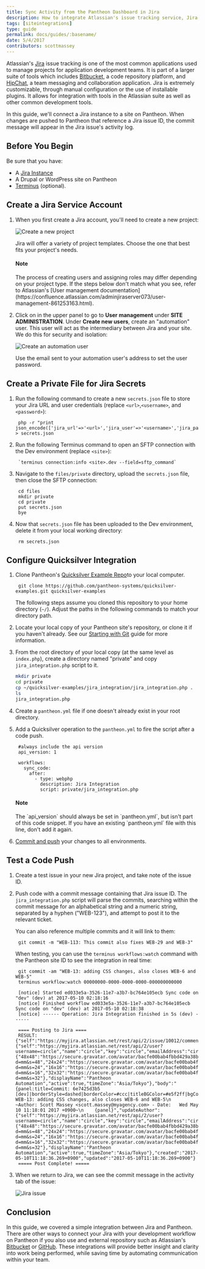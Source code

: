 ```yaml
---
title: Sync Activity from the Pantheon Dashboard in Jira
description: How to integrate Atlassian's issue tracking service, Jira, with the Pantheon Site Dashboard.
tags: [siteintegrations]
type: guide
permalink: docs/guides/:basename/
date: 5/4/2017
contributors: scottmassey
---
```


Atlassian's [Jira](https://www.atlassian.com/software/jira) issue tracking is one of the most common applications used to manage projects for application development teams. It is part of a larger suite of tools which includes [Bitbucket](https://bitbucket.org/), a code repository platform, and [HipChat](https://www.hipchat.com/), a team messaging and collaboration application. Jira is extremely customizable, through manual configuration or the use of installable plugins. It allows for integration with tools in the Atlassian suite as well as other common development tools.

In this guide, we'll connect a Jira instance to a site on Pantheon. When changes are pushed to Pantheon that reference a Jira issue ID, the commit message will appear in the Jira issue's activity log.


## Before You Begin

Be sure that you have:

- A [Jira Instance](https://www.atlassian.com/software/jira/try)
- A Drupal or WordPress site on Pantheon
- [Terminus](/docs/terminus) (optional).

## Create a Jira Service Account

1. When you first create a Jira account, you'll need to create a new project:

    ![Create a new project](/source/docs/assets/images/integrations/jira-new-project.png)

    Jira will offer a variety of project templates. Choose the one that best fits your project's needs.

    <div class="alert alert-info">
    <h4 class="info">Note</h4>
    <p markdown="1">The process of creating users and assigning roles may differ depending on your project type. If the steps below don't match what you see, refer to Atlassian's [User management documentation](https://confluence.atlassian.com/adminjiraserver073/user-management-861253163.html).</p>
    </div>

2. Click on <i class="fa fa-gear"></i> in the upper panel to go to **User management** under **SITE ADMINISTRATION**. Under **Create new users**, create an "automation" user. This user will act as the intermediary between Jira and your site. We do this for security and isolation:

    ![Create an automation user](/source/docs/assets/images/integrations/jira-new-user.png)

    Use the email sent to your automation user's address to set the user password.

## Create a Private File for Jira Secrets

1. Run the following command to create a new `secrets.json` file to store your Jira URL and user credentials (replace `<url>`,`<username>`, and `<password>`):

        php -r "print json_encode(['jira_url'=>'<url>','jira_user'=>'<username>','jira_pass'=>'<password>']);" > secrets.json

2. Run the following Terminus command to open an SFTP connection with the Dev environment (replace `<site>`):

        `terminus connection:info <site>.dev --field=sftp_command`

3. Navigate to the `files/private` directory, upload the `secrets.json` file, then close the SFTP connection:

        cd files
        mkdir private
        cd private
        put secrets.json
        bye

4. Now that `secrets.json` file has been uploaded to the Dev environment, delete it from your local working directory:

        rm secrets.json

## Configure Quicksilver Integration

1. Clone Pantheon's [Quicksilver Example Repo](https://github.com/pantheon-systems/quicksilver-examples)to your local computer.


        git clone https://github.com/pantheon-systems/quicksilver-examples.git quicksilver-examples

    The following steps assume you cloned this repository to your home directory (`~/`). Adjust the paths in the following commands to match your directory path.

2. Locate your local copy of your Pantheon site's repository, or clone it if you haven't already. See our [Starting with Git](/docs/git/) guide for more information.


3. From the root directory of your local copy (at the same level as `index.php`), create a directory named "private" and copy `jira_integration.php` script to it.

    ``` bash
    mkdir private
    cd private
    cp ~/quicksilver-examples/jira_integration/jira_integration.php .
    ls
    jira_integration.php
    ```

4. Create a `pantheon.yml` file if one doesn't already exist in your root directory.

5. Add a Quicksilver operation to the `pantheon.yml` to fire the script after a code push.


        #always include the api version
        api_version: 1

        workflows:
          sync_code:
            after:
              - type: webphp
                description: Jira Integration
                script: private/jira_integration.php


    <div class="alert alert-info">
    <h4 class="info">Note</h4>
    <p markdown="1">The `api_version` should always be set in `pantheon.yml`, but isn't part of this code snippet. If you have an existing `pantheon.yml` file with this line, don't add it again.</p>
    </div>

6. [Commit and push](/docs/git/#push-changes-to-pantheon) your changes to all environments.

## Test a Code Push

1. Create a test issue in your new Jira project, and take note of the issue ID.

2. Push code with a commit message containing that Jira issue ID. The `jira_integration.php` script will parse the commits, searching within the commit message for an alphabetical string and a numeric string, separated by a hyphen ("WEB-123"), and attempt to post it to the relevant ticket.

    You can also reference multiple commits and it will link to them:

        git commit -m "WEB-113: This commit also fixes WEB-29 and WEB-3"

    When testing, you can use the `terminus workflows:watch` command with the Pantheon site ID to see the integration in real time:

        git commit -am "WEB-13: adding CSS changes, also closes WEB-6 and WEB-5"
        terminus workflow:watch 00000000-0000-0000-0000-000000000000

        [notice] Started ed033e5a-3526-11e7-a3b7-bc764e105ecb Sync code on "dev" (dev) at 2017-05-10 02:18:16
        [notice] Finished workflow ed033e5a-3526-11e7-a3b7-bc764e105ecb Sync code on "dev" (dev) at 2017-05-10 02:18:38
        [notice] ------ Operation: Jira Integration finished in 5s (dev) ------

        ==== Posting to Jira ====
        RESULT: {"self":"https://myjira.atlassian.net/rest/api/2/issue/10012/comment/10101","id":"10101","author":{"self":"https://myjira.atlassian.net/rest/api/2/user?username=circle","name":"circle","key":"circle","emailAddress":"circle@myagency.com","avatarUrls":{"48x48":"https://secure.gravatar.com/avatar/bacfe00bab4fbbd429a38bf280bff147?d=mm&s=48","24x24":"https://secure.gravatar.com/avatar/bacfe00bab4fbbd429a38bf280bff147?d=mm&s=24","16x16":"https://secure.gravatar.com/avatar/bacfe00bab4fbbd429a38bf280bff147?d=mm&s=16","32x32":"https://secure.gravatar.com/avatar/bacfe00bab4fbbd429a38bf280bff147?d=mm&s=32"},"displayName":"Pantheon Automation","active":true,"timeZone":"Asia/Tokyo"},"body":"{panel:title=Commit: 6e7425d3b5 [dev]|borderStyle=dashed|borderColor=#ccc|titleBGColor=#e5f2ff|bgColor=#f2f2f2}\n    WEB-13: adding CSS changes, also closes WEB-6 and WEB-5\n    ~Author: Scott Massey <scott.massey@myagency.com> - Date:   Wed May 10 11:18:01 2017 +0900~\n    {panel}","updateAuthor":{"self":"https://myjira.atlassian.net/rest/api/2/user?username=circle","name":"circle","key":"circle","emailAddress":"circle@myagency.com","avatarUrls":{"48x48":"https://secure.gravatar.com/avatar/bacfe00bab4fbbd429a38bf280bff147?d=mm&s=48","24x24":"https://secure.gravatar.com/avatar/bacfe00bab4fbbd429a38bf280bff147?d=mm&s=24","16x16":"https://secure.gravatar.com/avatar/bacfe00bab4fbbd429a38bf280bff147?d=mm&s=16","32x32":"https://secure.gravatar.com/avatar/bacfe00bab4fbbd429a38bf280bff147?d=mm&s=32"},"displayName":"Pantheon Automation","active":true,"timeZone":"Asia/Tokyo"},"created":"2017-05-10T11:18:36.269+0900","updated":"2017-05-10T11:18:36.269+0900"}
        ===== Post Complete! =====

3. When we return to Jira, we can see the commit message in the activity tab of the issue:

    ![Jira issue](/source/docs/assets/images/integrations/jira_log.png)

## Conclusion
In this guide, we covered a simple integration between Jira and Pantheon. There are other ways to connect your Jira with your development workflow on Pantheon if you also use and external repository such as Atlassian's [Bitbucket](https://confluence.atlassian.com/adminjiracloud/getting-started-with-bitbucket-and-jira-cloud-776830280.html) or [GitHub](https://confluence.atlassian.com/adminjiracloud/connect-jira-cloud-to-github-814188429.html). These integrations will provide better insight and clarity into work being performed, while saving time by automating communication within your team.
